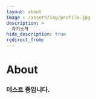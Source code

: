 ```yaml
---
layout: about
image : /assets/img/profile.jpg
description: >
  자기소개
hide_description: true
redirect_from:
---
```


# About

### 테스트 중입니다.
